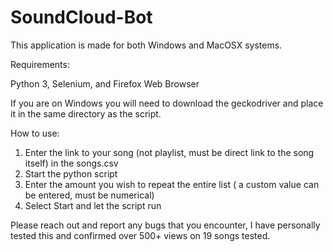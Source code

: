 # SoundCloud-Bot
This application is made for both Windows and MacOSX systems.

Requirements:

Python 3, Selenium, and Firefox Web Browser

If you are on Windows you will need to download the geckodriver and place it in the same directory as the script.

How to use:
1. Enter the link to your song (not playlist, must be direct link to the song itself) in the songs.csv
2. Start the python script
3. Enter the amount you wish to repeat the entire list ( a custom value can be entered, must be numerical)
4. Select Start and let the script run

Please reach out and report any bugs that you encounter, I have personally tested this and confirmed over 500+ views on 19 songs tested.
